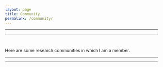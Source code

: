 ```yaml
---
layout: page
title: Community
permalink: /community/
---
```


***
***
<br>

Here are some research communities in which I am a member.

***
***
